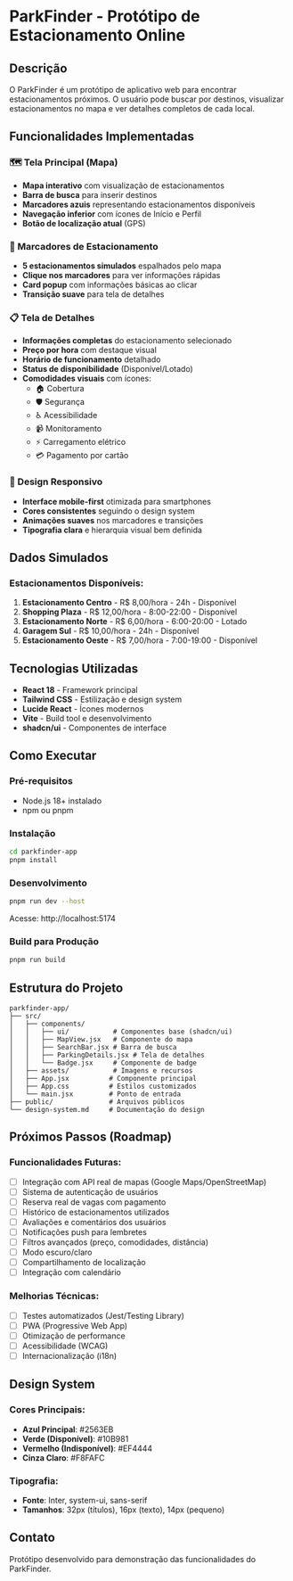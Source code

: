 # ParkFinder - Protótipo de Estacionamento Online

## Descrição
O ParkFinder é um protótipo de aplicativo web para encontrar estacionamentos próximos. O usuário pode buscar por destinos, visualizar estacionamentos no mapa e ver detalhes completos de cada local.

## Funcionalidades Implementadas

### 🗺️ Tela Principal (Mapa)
- **Mapa interativo** com visualização de estacionamentos
- **Barra de busca** para inserir destinos
- **Marcadores azuis** representando estacionamentos disponíveis
- **Navegação inferior** com ícones de Início e Perfil
- **Botão de localização atual** (GPS)

### 📍 Marcadores de Estacionamento
- **5 estacionamentos simulados** espalhados pelo mapa
- **Clique nos marcadores** para ver informações rápidas
- **Card popup** com informações básicas ao clicar
- **Transição suave** para tela de detalhes

### 📋 Tela de Detalhes
- **Informações completas** do estacionamento selecionado
- **Preço por hora** com destaque visual
- **Horário de funcionamento** detalhado
- **Status de disponibilidade** (Disponível/Lotado)
- **Comodidades visuais** com ícones:
  - 🏠 Cobertura
  - 🛡️ Segurança
  - ♿ Acessibilidade
  - 📹 Monitoramento
  - ⚡ Carregamento elétrico
  - 💳 Pagamento por cartão

### 📱 Design Responsivo
- **Interface mobile-first** otimizada para smartphones
- **Cores consistentes** seguindo o design system
- **Animações suaves** nos marcadores e transições
- **Tipografia clara** e hierarquia visual bem definida

## Dados Simulados

### Estacionamentos Disponíveis:
1. **Estacionamento Centro** - R$ 8,00/hora - 24h - Disponível
2. **Shopping Plaza** - R$ 12,00/hora - 8:00-22:00 - Disponível  
3. **Estacionamento Norte** - R$ 6,00/hora - 6:00-20:00 - Lotado
4. **Garagem Sul** - R$ 10,00/hora - 24h - Disponível
5. **Estacionamento Oeste** - R$ 7,00/hora - 7:00-19:00 - Disponível

## Tecnologias Utilizadas
- **React 18** - Framework principal
- **Tailwind CSS** - Estilização e design system
- **Lucide React** - Ícones modernos
- **Vite** - Build tool e desenvolvimento
- **shadcn/ui** - Componentes de interface

## Como Executar

### Pré-requisitos
- Node.js 18+ instalado
- npm ou pnpm

### Instalação
```bash
cd parkfinder-app
pnpm install
```

### Desenvolvimento
```bash
pnpm run dev --host
```
Acesse: http://localhost:5174

### Build para Produção
```bash
pnpm run build
```

## Estrutura do Projeto
```
parkfinder-app/
├── src/
│   ├── components/
│   │   ├── ui/           # Componentes base (shadcn/ui)
│   │   ├── MapView.jsx   # Componente do mapa
│   │   ├── SearchBar.jsx # Barra de busca
│   │   ├── ParkingDetails.jsx # Tela de detalhes
│   │   └── Badge.jsx     # Componente de badge
│   ├── assets/           # Imagens e recursos
│   ├── App.jsx          # Componente principal
│   ├── App.css          # Estilos customizados
│   └── main.jsx         # Ponto de entrada
├── public/              # Arquivos públicos
└── design-system.md     # Documentação do design
```

## Próximos Passos (Roadmap)

### Funcionalidades Futuras:
- [ ] Integração com API real de mapas (Google Maps/OpenStreetMap)
- [ ] Sistema de autenticação de usuários
- [ ] Reserva real de vagas com pagamento
- [ ] Histórico de estacionamentos utilizados
- [ ] Avaliações e comentários dos usuários
- [ ] Notificações push para lembretes
- [ ] Filtros avançados (preço, comodidades, distância)
- [ ] Modo escuro/claro
- [ ] Compartilhamento de localização
- [ ] Integração com calendário

### Melhorias Técnicas:
- [ ] Testes automatizados (Jest/Testing Library)
- [ ] PWA (Progressive Web App)
- [ ] Otimização de performance
- [ ] Acessibilidade (WCAG)
- [ ] Internacionalização (i18n)

## Design System

### Cores Principais:
- **Azul Principal**: #2563EB
- **Verde (Disponível)**: #10B981  
- **Vermelho (Indisponível)**: #EF4444
- **Cinza Claro**: #F8FAFC

### Tipografia:
- **Fonte**: Inter, system-ui, sans-serif
- **Tamanhos**: 32px (títulos), 16px (texto), 14px (pequeno)

## Contato
Protótipo desenvolvido para demonstração das funcionalidades do ParkFinder.

